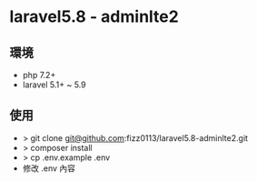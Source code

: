 # laravel5.8 - adminlte2

## 環境
* php 7.2+
* laravel 5.1+ ~ 5.9

## 使用
* \> git clone git@github.com:fizz0113/laravel5.8-adminlte2.git
* \> composer install
* \> cp .env.example .env
* 修改 .env 內容

